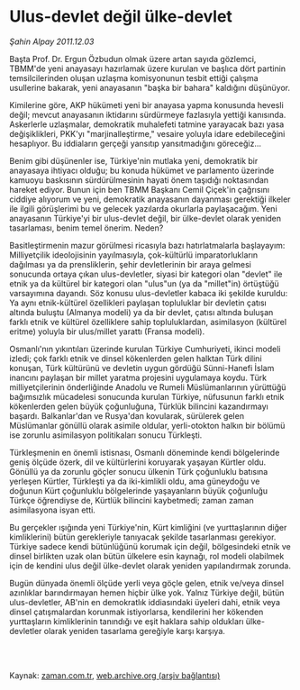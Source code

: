 # Ulus-devlet değil ülke-devlet

*Şahin Alpay 2011.12.03*

<td class="columnist-detail">
<p>Başta Prof. Dr. Ergun Özbudun olmak üzere artan sayıda gözlemci, TBMM'de yeni anayasayı hazırlamak üzere kurulan ve başlıca dört partinin temsilcilerinden oluşan uzlaşma komisyonunun tesbit ettiği çalışma usullerine bakarak, yeni anayasanın "başka bir bahara" kaldığını düşünüyor.</p>
<p>
<div id="haberMetinDiv">
<p>Kimilerine göre, AKP hükümeti yeni bir anayasa yapma konusunda hevesli değil; mevcut anayasanın iktidarını sürdürmeye fazlasıyla yettiği kanısında. Askerlerle uzlaşmalar, demokratik muhalefeti tatmine yarayacak bazı yasa değişiklikleri, PKK'yı "marjinalleştirme," vesaire yoluyla idare edebileceğini hesaplıyor. Bu iddiaların gerçeği yansıtıp yansıtmadığını göreceğiz...
<p>Benim gibi düşünenler ise, Türkiye'nin mutlaka yeni, demokratik bir anayasaya ihtiyacı olduğu; bu konuda hükümet ve parlamento üzerinde kamuoyu baskısının sürdürülmesinin hayati önem taşıdığı noktasından hareket ediyor. Bunun için ben TBMM Başkanı Cemil Çiçek'in çağrısını ciddiye alıyorum ve yeni, demokratik anayasanın dayanması gerektiği ilkeler ile ilgili görüşlerimi bu ve gelecek yazılarda okurlarla paylaşacağım. Yeni anayasanın Türkiye'yi bir ulus-devlet değil, bir ülke-devlet olarak yeniden tasarlaması, benim temel önerim. Neden?
<p>Basitleştirmenin mazur görülmesi ricasıyla bazı hatırlatmalarla başlayayım: Milliyetçilik ideolojisinin yayılmasıyla, çok-kültürlü imparatorlukların dağılması ya da prensliklerin, şehir devletlerinin bir araya gelmesi sonucunda ortaya çıkan ulus-devletler, siyasi bir kategori olan "devlet" ile etnik ya da kültürel bir kategori olan "ulus"un (ya da "millet"in) örtüştüğü varsayımına dayandı. Söz konusu ulus-devletler kabaca iki şekilde kuruldu: Ya aynı etnik-kültürel özellikleri paylaşan topluluklar bir devletin çatısı altında buluştu (Almanya modeli) ya da bir devlet, çatısı altında buluşan farklı etnik ve kültürel özelliklere sahip topluluklardan, asimilasyon (kültürel eritme) yoluyla bir ulus/millet yarattı (Fransa modeli). 
<p>Osmanlı'nın yıkıntıları üzerinde kurulan Türkiye Cumhuriyeti, ikinci modeli izledi; çok farklı etnik ve dinsel kökenlerden gelen halktan Türk dilini konuşan, Türk kültürünü ve devletin uygun gördüğü Sünni-Hanefi İslam inancını paylaşan bir millet yaratma projesini uygulamaya koydu. Türk milliyetçilerinin önderliğinde Anadolu ve Rumeli Müslümanlarının yürüttüğü bağımsızlık mücadelesi sonucunda kurulan Türkiye, nüfusunun farklı etnik kökenlerden gelen büyük çoğunluğuna, Türklük bilincini kazandırmayı başardı. Balkanlar'dan ve Rusya'dan kovularak, sürülerek gelen Müslümanlar gönüllü olarak asimile oldular, yerli-otokton halkın bir bölümü ise zorunlu asimilasyon politikaları sonucu Türkleşti.
<p>Türkleşmenin en önemli istisnası, Osmanlı döneminde kendi bölgelerinde geniş ölçüde özerk, dil ve kültürlerini koruyarak yaşayan Kürtler oldu. Gönüllü ya da zorunlu göçler sonucu ülkenin Türk çoğunluklu batısına yerleşen Kürtler, Türkleşti ya da iki-kimlikli oldu, ama güneydoğu ve doğunun Kürt çoğunluklu bölgelerinde yaşayanların büyük çoğunluğu Türkçe öğrendiyse de, Kürtlük bilincini kaybetmedi; zaman zaman asimilasyona isyan etti.
<p>Bu gerçekler ışığında yeni Türkiye'nin, Kürt kimliğini (ve yurttaşlarının diğer kimliklerini) bütün gerekleriyle tanıyacak şekilde tasarlanması gerekiyor. Türkiye sadece kendi bütünlüğünü korumak için değil, bölgesindeki etnik ve dinsel birlikten uzak olan bütün ülkelere esin kaynağı, rol modeli olabilmek için de kendini ulus değil ülke-devlet olarak yeniden yapılandırmak zorunda.
<p>Bugün dünyada önemli ölçüde yerli veya göçle gelen, etnik ve/veya dinsel azınlıklar barındırmayan hemen hiçbir ülke yok. Yalnız Türkiye değil, bütün ulus-devletler, AB'nin en demokratlık iddiasındaki üyeleri dahi, etnik veya dinsel çatışmalardan korunmak istiyorlarsa, kendilerini her kökenden yurttaşların kimliklerinin tanındığı ve eşit haklara sahip oldukları ülke-devletler olarak yeniden tasarlama gereğiyle karşı karşıya. </p></p></p></p></p></p></p></div>
</p>


<p><br>
		 </br></p></td>

Kaynak: [zaman.com.tr](http://zaman.com.tr/yazar.do?yazino=1209550), [web.archive.org (arşiv bağlantısı)](http://web.archive.org/web/20120115161216/http://www.zaman.com.tr:80/yazar.do?yazino=1209550)
